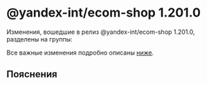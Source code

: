 # @yandex-int/ecom-shop 1.201.0

<!-- ЧЕЛОВЕЧЕСКОЕ ВСТУПЛЕНИЕ -->

Изменения, вошедшие в релиз @yandex-int/ecom-shop 1.201.0, разделены на группы:

Все важные изменения подробно описаны [ниже](#Пояснения).

## Пояснения

